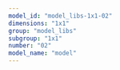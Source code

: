 ```yaml
---
model_id: "model_libs-1x1-02"
dimensions: "1x1"
group: "model_libs"
subgroup: "1x1"
number: "02"
model_name: "model"
---
```

